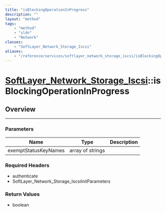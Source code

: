 ```yaml
---
title: "isBlockingOperationInProgress"
description: ""
layout: "method"
tags:
    - "method"
    - "sldn"
    - "Network"
classes:
    - "SoftLayer_Network_Storage_Iscsi"
aliases:
    - "/reference/services/softlayer_network_storage_iscsi/isBlockingOperationInProgress"
---
```

# [SoftLayer_Network_Storage_Iscsi](/reference/services/SoftLayer_Network_Storage_Iscsi)::isBlockingOperationInProgress




## Overview 


-----

### Parameters 
|Name | Type | Description |
| --- | --- | --- |
|exemptStatusKeyNames| array of strings| |


### Required Headers
* authenticate
* SoftLayer_Network_Storage_IscsiInitParameters


### Return Values
* boolean




